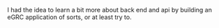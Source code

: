 I had the idea to learn a bit more about back end and api by building an eGRC application of sorts, or at least try to. 
